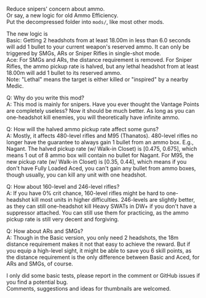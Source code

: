 Reduce snipers' concern about ammo.  
Or say, a new logic for old Ammo Efficiency.  
Put the decompressed folder into `mods/`, like most other mods.

The new logic is  
Basic: Getting 2 headshots from at least 18.00m in less than 6.0 seconds will add 1 bullet to your current weapon's reserved ammo. It can only be triggered by SMGs, ARs or Sniper Rifles in single-shot mode.  
Ace: For SMGs and ARs, the distance requirement is removed. For Sniper Rifles, the ammo pickup rate is halved, but any lethal headshot from at least 18.00m will add 1 bullet to its reserved ammo.   
Note: "Lethal" means the target is either killed or "inspired" by a nearby Medic.

Q: Why do you write this mod?  
A: This mod is mainly for snipers. Have you ever thought the Vantage Points are completely useless? Now it should be much better. As long as you can one-headshot kill enemies, you will theoretically have infinite ammo. 

Q: How will the halved ammo pickup rate affect some guns?  
A: Mostly, it affects 480-level rifles and M95 (Thanatos). 480-level rifles no longer have the guarantee to always gain 1 bullet from an ammo box. E.g., Nagant. The halved pickup rate (w/ Walk-in Closet) is [0.475, 0.675], which means 1 out of 8 ammo box will contain no bullet for Nagant. For M95, the new pickup rate (w/ Walk-in Closet) is [0.35, 0.44], which means if you don't have Fully Loaded Aced, you can't gain any bullet from ammo boxes, though usually, you can kill any unit with one headshot.

Q: How about 160-level and 246-level rifles?  
A: If you have 0% crit chance, 160-level rifles might be hard to one-headshot kill most units in higher difficulties. 246-levels are slightly better, as they can still one-headshot kill Heavy SWATs in DW+ if you don't have a suppressor attached. You can still use them for practicing, as the ammo pickup rate is still very decent and forgiving.

Q: How about ARs and SMGs?  
A: Though in the Basic version, you only need 2 headshots, the 18m distance requirement makes it not that easy to achieve the reward. But if you equip a high-level sight, it might be able to save you 6 skill points, as the distance requirement is the only difference between Basic and Aced, for ARs and SMGs, of course.

I only did some basic tests, please report in the comment or GitHub issues if you find a potential bug.  
Comments, suggestions and ideas for thumbnails are welcomed.
